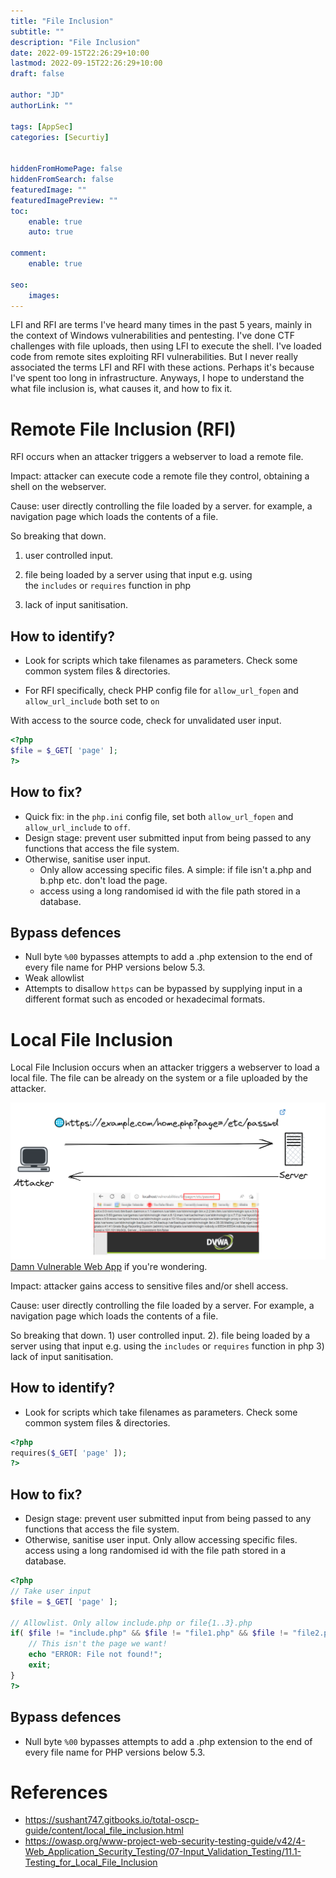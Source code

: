 ```yaml
---
title: "File Inclusion"
subtitle: ""
description: "File Inclusion"
date: 2022-09-15T22:26:29+10:00
lastmod: 2022-09-15T22:26:29+10:00
draft: false

author: "JD"
authorLink: ""

tags: [AppSec]
categories: [Securtiy]


hiddenFromHomePage: false
hiddenFromSearch: false
featuredImage: ""
featuredImagePreview: ""
toc:
    enable: true
    auto: true

comment:
    enable: true

seo:
    images:
---
```


LFI and RFI are terms I've heard many times in the past 5 years, mainly in the context of Windows vulnerabilities and pentesting. I've done CTF challenges with file uploads, then using LFI to execute the shell. I've loaded code from remote sites exploiting RFI vulnerabilities. But I never really associated the terms LFI and RFI with these actions. Perhaps it's because I've spent too long in infrastructure. Anyways, I hope to understand the what file inclusion is, what causes it, and how to fix it.

# Remote File Inclusion (RFI)

RFI occurs when an attacker triggers a webserver to load a remote file.

Impact: attacker can execute code a remote file they control, obtaining a shell on the webserver.

Cause: user directly controlling the file loaded by a server. for example, a navigation page which loads the contents of a file.

So breaking that down.

1. user controlled input.

2. file being loaded by a server using that input e.g. using the `includes` or `requires` function in php

3. lack of input sanitisation.

## How to identify?

-  Look for scripts which take filenames as parameters. Check some common system files & directories.

- For RFI specifically, check PHP config file for `allow_url_fopen` and `allow_url_include` both set to `on`

With access to the source code, check for unvalidated user input.
```php
<?php
$file = $_GET[ 'page' ];
?>
```

## How to fix?
- Quick fix: in the `php.ini` config file, set both  `allow_url_fopen` and `allow_url_include` to `off`.
-   Design stage: prevent user submitted input from being passed to any functions that access the file system.
-   Otherwise, sanitise user input. 
	- Only allow accessing specific files. A simple: if file isn't a.php and b.php etc. don't load the page.
	- access using a long randomised id with the file path stored in a database.

## Bypass defences
-  Null byte `%00` bypasses attempts to add a .php extension to the end of every file name for PHP versions below 5.3.
- Weak allowlist
- Attempts to disallow `https` can be bypassed by supplying input in a different format such as encoded or hexadecimal formats.

# Local File Inclusion

Local File Inclusion occurs when an attacker triggers a webserver to load a local file. The file can be already on the system or a file uploaded by the attacker.

![Damn Vulnerable web app](/images/2022-09-15-22-57-14.png) [Damn Vulnerable Web App](https://github.com/digininja/DVWA) if you're wondering.

Impact: attacker gains access to sensitive files and/or shell access.

Cause: user directly controlling the file loaded by a server. For example, a navigation page which loads the contents of a file.

So breaking that down. 1) user controlled input. 2). file being loaded by a server using that input e.g. using the `includes` or `requires` function in php 3) lack of input sanitisation. 

## How to identify?
- Look for scripts which take filenames as parameters. Check some common system files & directories.

```php
<?php
requires($_GET[ 'page' ]);
?>
```

## How to fix?
- Design stage: prevent user submitted input from being passed to any functions that access the file system.
- Otherwise, sanitise user input. Only allow accessing specific files. access using a long randomised id with the file path stored in a database.

```php
<?php
// Take user input
$file = $_GET[ 'page' ];

// Allowlist. Only allow include.php or file{1..3}.php
if( $file != "include.php" && $file != "file1.php" && $file != "file2.php" && $file != "file3.php" ) {
    // This isn't the page we want!
    echo "ERROR: File not found!";
    exit;
}
?>
```

## Bypass defences
- Null byte `%00` bypasses attempts to add a .php extension to the end of every file name for PHP versions below 5.3.

# References
- https://sushant747.gitbooks.io/total-oscp-guide/content/local_file_inclusion.html
- https://owasp.org/www-project-web-security-testing-guide/v42/4-Web_Application_Security_Testing/07-Input_Validation_Testing/11.1-Testing_for_Local_File_Inclusion